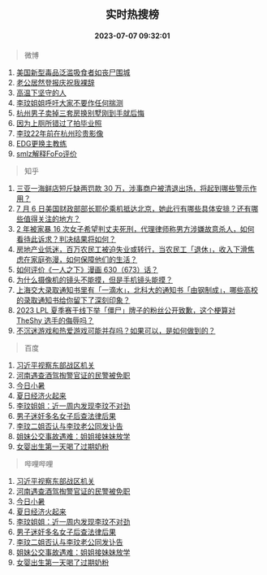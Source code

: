 <div align="center"><h2>实时热搜榜</h2><h4>2023-07-07 09:32:01</h4></div>

> 微博  

1. [美国新型毒品泛滥吸食者如丧尸围城](https://s.weibo.com/weibo?q=%23%E7%BE%8E%E5%9B%BD%E6%96%B0%E5%9E%8B%E6%AF%92%E5%93%81%E6%B3%9B%E6%BB%A5%E5%90%B8%E9%A3%9F%E8%80%85%E5%A6%82%E4%B8%A7%E5%B0%B8%E5%9B%B4%E5%9F%8E%23&t=31&band_rank=1&Refer=top)<br />
2. [老公居然登报庆祝我裸辞](https://s.weibo.com/weibo?q=%23%E8%80%81%E5%85%AC%E5%B1%85%E7%84%B6%E7%99%BB%E6%8A%A5%E5%BA%86%E7%A5%9D%E6%88%91%E8%A3%B8%E8%BE%9E%23&t=31&band_rank=2&Refer=top)<br />
3. [高温下坚守的人](https://s.weibo.com/weibo?q=%23%E9%AB%98%E6%B8%A9%E4%B8%8B%E5%9D%9A%E5%AE%88%E7%9A%84%E4%BA%BA%23&t=31&band_rank=3&Refer=top)<br />
4. [李玟姐姐呼吁大家不要作任何揣测](https://s.weibo.com/weibo?q=%23%E6%9D%8E%E7%8E%9F%E5%A7%90%E5%A7%90%E5%91%BC%E5%90%81%E5%A4%A7%E5%AE%B6%E4%B8%8D%E8%A6%81%E4%BD%9C%E4%BB%BB%E4%BD%95%E6%8F%A3%E6%B5%8B%23&t=31&band_rank=4&Refer=top)<br />
5. [杭州男子卖掉三套房换别墅刚到手就后悔](https://s.weibo.com/weibo?q=%23%E6%9D%AD%E5%B7%9E%E7%94%B7%E5%AD%90%E5%8D%96%E6%8E%89%E4%B8%89%E5%A5%97%E6%88%BF%E6%8D%A2%E5%88%AB%E5%A2%85%E5%88%9A%E5%88%B0%E6%89%8B%E5%B0%B1%E5%90%8E%E6%82%94%23&t=31&band_rank=5&Refer=top)<br />
6. [因为上厕所错过了拍毕业照](https://s.weibo.com/weibo?q=%23%E5%9B%A0%E4%B8%BA%E4%B8%8A%E5%8E%95%E6%89%80%E9%94%99%E8%BF%87%E4%BA%86%E6%8B%8D%E6%AF%95%E4%B8%9A%E7%85%A7%23&t=31&band_rank=6&Refer=top)<br />
7. [李玟22年前在杭州珍贵影像](https://s.weibo.com/weibo?q=%23%E6%9D%8E%E7%8E%9F22%E5%B9%B4%E5%89%8D%E5%9C%A8%E6%9D%AD%E5%B7%9E%E7%8F%8D%E8%B4%B5%E5%BD%B1%E5%83%8F%23&t=31&band_rank=7&Refer=top)<br />
8. [EDG更换主教练](https://s.weibo.com/weibo?q=%23EDG%E6%9B%B4%E6%8D%A2%E4%B8%BB%E6%95%99%E7%BB%83%23&t=31&band_rank=8&Refer=top)<br />
9. [smlz解释FoFo评价](https://s.weibo.com/weibo?q=%23smlz%E8%A7%A3%E9%87%8AFoFo%E8%AF%84%E4%BB%B7%23&t=31&band_rank=9&Refer=top)<br />

> 知乎  

1. [三亚一海鲜店短斤缺两罚款 30 万，涉事商户被清退出场，将起到哪些警示作用？](https://www.zhihu.com/question/610555575)<br />
2. [7 月 6 日美国财政部部长耶伦乘机抵达北京，她此行有哪些具体安排？还有哪些值得关注的地方？](https://www.zhihu.com/question/610702246)<br />
3. [2 年被家暴 16 次女子希望判丈夫死刑，代理律师称男方涉嫌故意杀人，如何看待此诉求？判决结果将如何？](https://www.zhihu.com/question/610619293)<br />
4. [房地产业低迷，百万农民工被迫失业或转行，当农民工「退休」，收入下滑焦虑在家庭弥漫，如何保障他们的生活？](https://www.zhihu.com/question/610633138)<br />
5. [如何评价《一人之下》漫画 630（673）话？](https://www.zhihu.com/question/610787570)<br />
6. [为什么摄像机的镜头不能摸，但是手机镜头能摸？](https://www.zhihu.com/question/610269078)<br />
7. [上海交大录取通知书里有「一滴水」，北科大的通知书「由钢制成」，哪些高校的录取通知书给你留下了深刻印象？](https://www.zhihu.com/question/610635358)<br />
8. [2023 LPL 夏季赛于线下举「僵尸」牌子的粉丝公开致歉，这个梗算对 TheShy 选手的侮辱吗？](https://www.zhihu.com/question/610480367)<br />
9. [不沉迷游戏和热爱游戏可能并存吗？如果可以，是如何做到的？](https://www.zhihu.com/question/602728740)<br />

> 百度  

1. [习近平视察东部战区机关](https://www.baidu.com/s?wd=%E4%B9%A0%E8%BF%91%E5%B9%B3%E8%A7%86%E5%AF%9F%E4%B8%9C%E9%83%A8%E6%88%98%E5%8C%BA%E6%9C%BA%E5%85%B3&sa=fyb_news&rsv_dl=fyb_news)<br />
2. [河南遇查酒驾掏警官证的民警被免职](https://www.baidu.com/s?wd=%E6%B2%B3%E5%8D%97%E9%81%87%E6%9F%A5%E9%85%92%E9%A9%BE%E6%8E%8F%E8%AD%A6%E5%AE%98%E8%AF%81%E7%9A%84%E6%B0%91%E8%AD%A6%E8%A2%AB%E5%85%8D%E8%81%8C&sa=fyb_news&rsv_dl=fyb_news)<br />
3. [今日小暑](https://www.baidu.com/s?wd=%E4%BB%8A%E6%97%A5%E5%B0%8F%E6%9A%91&sa=fyb_news&rsv_dl=fyb_news)<br />
4. [夏日经济火起来](https://www.baidu.com/s?wd=%E5%A4%8F%E6%97%A5%E7%BB%8F%E6%B5%8E%E7%81%AB%E8%B5%B7%E6%9D%A5&sa=fyb_news&rsv_dl=fyb_news)<br />
5. [李玟姐姐：近一周内发现李玟不对劲](https://www.baidu.com/s?wd=%E6%9D%8E%E7%8E%9F%E5%A7%90%E5%A7%90%EF%BC%9A%E8%BF%91%E4%B8%80%E5%91%A8%E5%86%85%E5%8F%91%E7%8E%B0%E6%9D%8E%E7%8E%9F%E4%B8%8D%E5%AF%B9%E5%8A%B2&sa=fyb_news&rsv_dl=fyb_news)<br />
6. [男子迷奸多名女子后查法律后果](https://www.baidu.com/s?wd=%E7%94%B7%E5%AD%90%E8%BF%B7%E5%A5%B8%E5%A4%9A%E5%90%8D%E5%A5%B3%E5%AD%90%E5%90%8E%E6%9F%A5%E6%B3%95%E5%BE%8B%E5%90%8E%E6%9E%9C&sa=fyb_news&rsv_dl=fyb_news)<br />
7. [李玟二姐否认与李玟老公同发讣告](https://www.baidu.com/s?wd=%E6%9D%8E%E7%8E%9F%E4%BA%8C%E5%A7%90%E5%90%A6%E8%AE%A4%E4%B8%8E%E6%9D%8E%E7%8E%9F%E8%80%81%E5%85%AC%E5%90%8C%E5%8F%91%E8%AE%A3%E5%91%8A&sa=fyb_news&rsv_dl=fyb_news)<br />
8. [姐妹公交事故遇难：姐姐接妹妹放学](https://www.baidu.com/s?wd=%E5%A7%90%E5%A6%B9%E5%85%AC%E4%BA%A4%E4%BA%8B%E6%95%85%E9%81%87%E9%9A%BE%EF%BC%9A%E5%A7%90%E5%A7%90%E6%8E%A5%E5%A6%B9%E5%A6%B9%E6%94%BE%E5%AD%A6&sa=fyb_news&rsv_dl=fyb_news)<br />
9. [女婴出生第一天喝了过期奶粉](https://www.baidu.com/s?wd=%E5%A5%B3%E5%A9%B4%E5%87%BA%E7%94%9F%E7%AC%AC%E4%B8%80%E5%A4%A9%E5%96%9D%E4%BA%86%E8%BF%87%E6%9C%9F%E5%A5%B6%E7%B2%89&sa=fyb_news&rsv_dl=fyb_news)<br />

> 哔哩哔哩  

1. [习近平视察东部战区机关](https://www.baidu.com/s?wd=%E4%B9%A0%E8%BF%91%E5%B9%B3%E8%A7%86%E5%AF%9F%E4%B8%9C%E9%83%A8%E6%88%98%E5%8C%BA%E6%9C%BA%E5%85%B3&sa=fyb_news&rsv_dl=fyb_news)<br />
2. [河南遇查酒驾掏警官证的民警被免职](https://www.baidu.com/s?wd=%E6%B2%B3%E5%8D%97%E9%81%87%E6%9F%A5%E9%85%92%E9%A9%BE%E6%8E%8F%E8%AD%A6%E5%AE%98%E8%AF%81%E7%9A%84%E6%B0%91%E8%AD%A6%E8%A2%AB%E5%85%8D%E8%81%8C&sa=fyb_news&rsv_dl=fyb_news)<br />
3. [今日小暑](https://www.baidu.com/s?wd=%E4%BB%8A%E6%97%A5%E5%B0%8F%E6%9A%91&sa=fyb_news&rsv_dl=fyb_news)<br />
4. [夏日经济火起来](https://www.baidu.com/s?wd=%E5%A4%8F%E6%97%A5%E7%BB%8F%E6%B5%8E%E7%81%AB%E8%B5%B7%E6%9D%A5&sa=fyb_news&rsv_dl=fyb_news)<br />
5. [李玟姐姐：近一周内发现李玟不对劲](https://www.baidu.com/s?wd=%E6%9D%8E%E7%8E%9F%E5%A7%90%E5%A7%90%EF%BC%9A%E8%BF%91%E4%B8%80%E5%91%A8%E5%86%85%E5%8F%91%E7%8E%B0%E6%9D%8E%E7%8E%9F%E4%B8%8D%E5%AF%B9%E5%8A%B2&sa=fyb_news&rsv_dl=fyb_news)<br />
6. [男子迷奸多名女子后查法律后果](https://www.baidu.com/s?wd=%E7%94%B7%E5%AD%90%E8%BF%B7%E5%A5%B8%E5%A4%9A%E5%90%8D%E5%A5%B3%E5%AD%90%E5%90%8E%E6%9F%A5%E6%B3%95%E5%BE%8B%E5%90%8E%E6%9E%9C&sa=fyb_news&rsv_dl=fyb_news)<br />
7. [李玟二姐否认与李玟老公同发讣告](https://www.baidu.com/s?wd=%E6%9D%8E%E7%8E%9F%E4%BA%8C%E5%A7%90%E5%90%A6%E8%AE%A4%E4%B8%8E%E6%9D%8E%E7%8E%9F%E8%80%81%E5%85%AC%E5%90%8C%E5%8F%91%E8%AE%A3%E5%91%8A&sa=fyb_news&rsv_dl=fyb_news)<br />
8. [姐妹公交事故遇难：姐姐接妹妹放学](https://www.baidu.com/s?wd=%E5%A7%90%E5%A6%B9%E5%85%AC%E4%BA%A4%E4%BA%8B%E6%95%85%E9%81%87%E9%9A%BE%EF%BC%9A%E5%A7%90%E5%A7%90%E6%8E%A5%E5%A6%B9%E5%A6%B9%E6%94%BE%E5%AD%A6&sa=fyb_news&rsv_dl=fyb_news)<br />
9. [女婴出生第一天喝了过期奶粉](https://www.baidu.com/s?wd=%E5%A5%B3%E5%A9%B4%E5%87%BA%E7%94%9F%E7%AC%AC%E4%B8%80%E5%A4%A9%E5%96%9D%E4%BA%86%E8%BF%87%E6%9C%9F%E5%A5%B6%E7%B2%89&sa=fyb_news&rsv_dl=fyb_news)<br />

